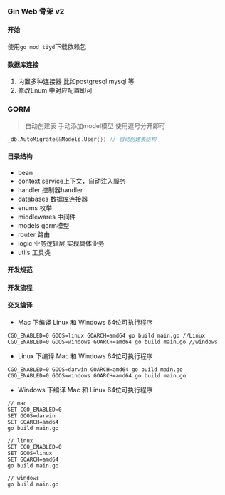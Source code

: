 ### Gin Web 骨架 v2


#### 开始
使用``go mod tiyd``下载依赖包


#### 数据库连接
1. 内置多种连接器 比如postgresql mysql 等
2. 修改Enum 中对应配置即可

### GORM

> 自动创建表 手动添加model模型 使用逗号分开即可
```go
_db.AutoMigrate(&Models.User{}) // 自动创建表结构
```

#### 目录结构
- bean 
- context  service上下文，自动注入服务
- handler  控制器handler
- databases 数据库连接器
- enums 枚举
- middlewares 中间件
- models gorm模型
- router 路由
- logic 业务逻辑层,实现具体业务
- utils 工具类

#### 开发规范


#### 开发流程


#### 交叉编译

- Mac 下编译 Linux 和 Windows 64位可执行程序

```cgo
CGO_ENABLED=0 GOOS=linux GOARCH=amd64 go build main.go //Linux
CGO_ENABLED=0 GOOS=windows GOARCH=amd64 go build main.go //windows
```

- Linux 下编译 Mac 和 Windows 64位可执行程序
```cgo
CGO_ENABLED=0 GOOS=darwin GOARCH=amd64 go build main.go
CGO_ENABLED=0 GOOS=windows GOARCH=amd64 go build main.go
```

- Windows 下编译 Mac 和 Linux 64位可执行程序
```cgo
// mac
SET CGO_ENABLED=0
SET GOOS=darwin
SET GOARCH=amd64
go build main.go

// linux
SET CGO_ENABLED=0
SET GOOS=linux
SET GOARCH=amd64
go build main.go

// windows
go build main.go
```
